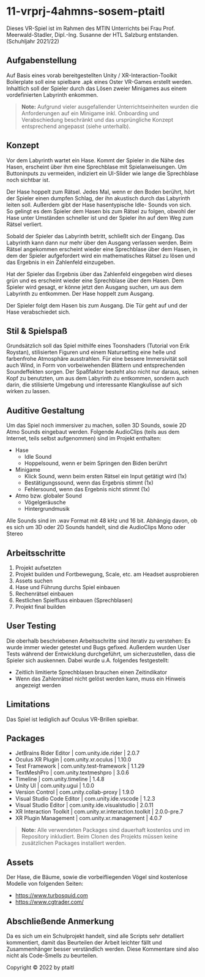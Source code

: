 # 11-vrprj-4ahmns-sosem-ptaitl

Dieses VR-Spiel ist im Rahmen des MTIN Unterrichts bei Frau Prof. Meerwald-Stadler, Dipl.-Ing. Susanne der HTL Salzburg entstanden. (Schuhljahr 2021/22)

## Aufgabenstellung

Auf Basis eines vorab bereitgestellten Unity / XR-Interaction-Toolkit Boilerplate soll eine spielbare .apk eines Oster VR-Games erstellt werden. Inhaltlich soll der Spieler durch das Lösen zweier Minigames aus einem vordefinierten Labyrinth enkommen.


> **Note:** Aufgrund vieler ausgefallender Unterrichtseinheiten wurden die Anforderungen auf ein Minigame inkl. Onboarding und Verabschiedung beschränkt und das ursprüngliche Konzept entsprechend angepasst (siehe unterhalb).

## Konzept
Vor dem Labyrinth wartet ein Hase. Kommt der Spieler in die Nähe des Hasen, erscheint über ihm eine Sprechblase mit Spielanweisungen. Um Buttoninputs zu vermeiden, indiziert ein UI-Slider wie lange die Sprechblase noch sichtbar ist.

Der Hase hoppelt zum Rätsel. Jedes Mal, wenn er den Boden berührt, hört der Spieler einen dumpfen Schlag, der ihn akustisch durch das Labyrinth leiten soll. Außerdem gibt der Hase hasentypische Idle- Sounds von sich. So gelingt es dem Spieler dem Hasen bis zum Rätsel zu folgen, obwohl der Hase unter Umständen schneller ist und der Spieler ihn auf dem Weg zum Rätsel verliert.

Sobald der Spieler das Labyrinth betritt, schließt sich der Eingang. Das Labyrinth kann dann nur mehr über den Ausgang verlassen werden. Beim Rätsel angekommen erscheint wieder eine Sprechblase über dem Hasen, in dem der Spieler aufgefordert wird ein mathematisches Rätsel zu lösen und das Ergebnis in ein Zahlenfeld einzugeben.

Hat der Spieler das Ergebnis über das Zahlenfeld eingegeben wird dieses grün und es erscheint wieder eine Sprechblase über dem Hasen. Dem Spieler wird gesagt, er könne jetzt den Ausgang suchen, um aus dem Labyrinth zu entkommen. Der Hase hoppelt zum Ausgang.

Der Spieler folgt dem Hasen bis zum Ausgang. Die Tür geht auf und der Hase verabschiedet sich.


## Stil & Spielspaß

Grundsätzlich soll das Spiel mithilfe eines Toonshaders (Tutorial von Erik Roystan), stilisierten Figuren und einem Natursetting eine helle und farbenfrohe Atmosphäre ausstrahlen. Für eine bessere Immersivität soll auch Wind, in Form von vorbeiwehenden Blättern und entsprechenden Soundeffekten sorgen. Der Spaßfaktor besteht also nicht nur daraus, seinen Kopf zu benutzten, um aus dem Labyrinth zu entkommen, sondern auch darin, die stilisierte Umgebung und interessante Klangkulisse auf sich wirken zu lassen.

## Auditive Gestaltung

Um das Spiel noch immersiver zu machen, sollen 3D Sounds, sowie 2D Atmo Sounds eingebaut werden. Folgende AudioClips (teils aus dem Internet, teils selbst aufgenommen) sind im Projekt enthalten:

* Hase
  * Idle Sound
  * Hoppelsound, wenn er beim Springen den Biden berührt
* Minigame
  * Klick Sound, wenn beim ersten Rätsel ein Input getätigt wird (1x)
  * Bestätigungssound, wenn das Ergebnis stimmt (1x)
  * Fehlersound, wenn das Ergebnis nicht stimmt (1x)
* Atmo bzw. globaler Sound
  * Vögelgeräusche
  * Hintergrundmusik

Alle Sounds sind im .wav Format mit 48 kHz und 16 bit. Abhängig davon, ob es sich um 3D oder 2D Sounds handelt, sind die AudioClips Mono oder Stereo

## Arbeitsschritte
1. Projekt aufsetzten
2. Projekt builden und Fortbewegung, Scale, etc. am Headset ausprobieren
3. Assets suchen
4. Hase und Führung durchs Spiel einbauen
5. Rechenrätsel einbauen
6. Restlichen Spielfluss einbauen (Sprechblasen)
7. Projekt final builden

## User Testing

Die oberhalb beschriebenen Arbeitsschritte sind iterativ zu verstehen: Es wurde immer wieder getestet und Bugs gefixed. Außerdem wurden User Tests während der Entwicklung durchgeführt, um sicherzustellen, dass die Spieler sich auskennen. Dabei wurde u.A. folgendes festgestellt:

- Zeitlich limitierte Sprechblasen brauchen einen Zeitindikator
- Wenn das Zahlenrätsel nicht gelöst werden kann, muss ein Hinweis angezeigt werden

## Limitations

Das Spiel ist lediglich auf Oculus VR-Brillen spielbar.

## Packages

- JetBrains Rider Editor | com.unity.ide.rider | 2.0.7
- Oculus XR Plugin | com.unity.xr.oculus | 1.10.0
- Test Framework | com.unity.test-framework | 1.1.29
- TextMeshPro | com.unity.textmeshpro | 3.0.6
- Timeline | com.unity.timeline | 1.4.8
- Unity UI | com.unity.ugui | 1.0.0
- Version Control | com.unity.collab-proxy | 1.9.0
- Visual Studio Code Editor | com.unity.ide.vscode | 1.2.3
- Visual Studio Editor | com.unity.ide.visualstudio | 2.0.11
- XR Interaction Toolkit | com.unity.xr.interaction.toolkit | 2.0.0-pre.7
- XR Plugin Management | com.unity.xr.management | 4.0.7

> **Note:** Alle verwendeten Packages sind dauerhaft kostenlos und im Repository inkludiert. Beim Clonen des Projekts müssen keine zusätzlichen Packages installiert werden.

## Assets

Der Hase, die Bäume, sowie die vorbeifliegenden Vögel sind kostenlose Modelle von folgenden Seiten:

- https://www.turbosquid.com
- https://www.cgtrader.com/

## Abschließende Anmerkung

Da es sich um ein Schulprojekt handelt, sind alle Scripts sehr detalliert kommentiert, damit das Beurteilen der Arbeit leichter fällt und Zusammenhänger besser verständlich werden. Diese Kommentare sind also nicht als Code-Smells zu beurteilen.

Copyright © 2022 by ptaitl
